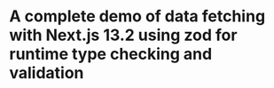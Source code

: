 # A complete demo of data fetching with Next.js 13.2 using zod for runtime type checking and validation
